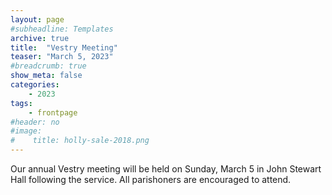 ```yaml
---
layout: page
#subheadline: Templates
archive: true
title:  "Vestry Meeting"
teaser: "March 5, 2023"
#breadcrumb: true
show_meta: false
categories:
    - 2023
tags:
    - frontpage
#header: no
#image:
#    title: holly-sale-2018.png
---
```

Our annual Vestry meeting will be held on Sunday, March 5 in John Stewart Hall following the service.  All parishoners are encouraged to attend.
